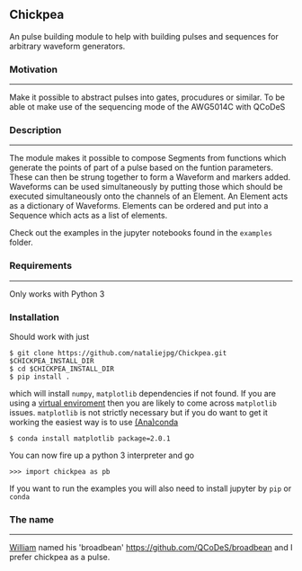 ## Chickpea

An pulse building module to help with building pulses and sequences for arbitrary waveform generators.

### Motivation
--------------
Make it possible to abstract pulses into gates, procudures or similar.
 To be able ot make use of the sequencing mode of the AWG5014C with QCoDeS

### Description
---------------
The module makes it possible to compose Segments from functions which generate 
the points of part of a pulse based on the funtion parameters.
These can then be strung together to form a  Waveform and markers added.
Waveforms can be used simultaneously by putting  those which should be executed simultaneously
onto the channels of an Element. An Element acts as a dictionary of Waveforms. Elements
can be ordered and put into a Sequence which acts as a list of elements.

Check out the examples in the jupyter notebooks found in the `examples` folder.

### Requirements
---------------
Only works with Python 3

### Installation

Should work with just 
```
$ git clone https://github.com/nataliejpg/Chickpea.git $CHICKPEA_INSTALL_DIR
$ cd $CHICKPEA_INSTALL_DIR
$ pip install .
```
which will install `numpy`, `matplotlib` dependencies if not found. If you are using a [virtual enviroment](https://github.com/pyenv/pyenv-virtualenv) then you are likely to come across 
`matplotlib` issues. `matplotlib` is not strictly necessary but if you do want to get it working
the easiest way is to use [(Ana)conda](https://conda.io/docs/index.html)
```
$ conda install matplotlib package=2.0.1
```

You can now fire up a python 3 interpreter and go
```
>>> import chickpea as pb
```

If you want to run the examples you will also need to install jupyter by `pip` or `conda`

### The name
---------------
[William](https://github.com/WilliamHPNielsen) named his 'broadbean' <https://github.com/QCoDeS/broadbean> and I prefer chickpea as a pulse.
